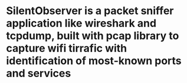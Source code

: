 # SilentObserver is a packet sniffer application like wireshark and tcpdump, built with pcap library to capture wifi tirrafic with identification of most-known ports and services
